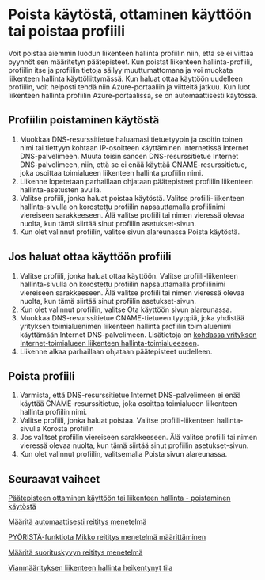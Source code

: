 <properties
   pageTitle="Poista käytöstä, ottaminen käyttöön tai poistaa liikenteen hallinta profiilin | Microsoft Azure"
   description="Tämän artikkelin avulla voit käsitellä liikenteen hallinta-profiileista."
   services="traffic-manager"
   documentationCenter="na"
   authors="sdwheeler"
   manager="carmonm"
   editor="tysonn" />
<tags
   ms.service="traffic-manager"
   ms.devlang="na"
   ms.topic="article"
   ms.tgt_pltfrm="na"
   ms.workload="infrastructure-services"
   ms.date="10/18/2016"
   ms.author="sewhee" />
<!-- repub for nofollow -->

# <a name="disable-enable-or-delete-a-profile"></a>Poista käytöstä, ottaminen käyttöön tai poistaa profiili


Voit poistaa aiemmin luodun liikenteen hallinta profiilin niin, että se ei viittaa pyynnöt sen määritetyn päätepisteet. Kun poistat liikenteen hallinta-profiili, profiilin itse ja profiilin tietoja säilyy muuttumattomana ja voi muokata liikenteen hallinta käyttöliittymässä. Kun haluat ottaa käyttöön uudelleen profiilin, voit helposti tehdä niin Azure-portaaliin ja viitteitä jatkuu. Kun luot liikenteen hallinta profiilin Azure-portaalissa, se on automaattisesti käytössä.

## <a name="to-disable-a-profile"></a>Profiilin poistaminen käytöstä

1. Muokkaa DNS-resurssitietue haluamasi tietuetyypin ja osoitin toinen nimi tai tiettyyn kohtaan IP-osoitteen käyttäminen Internetissä Internet DNS-palvelimeen. Muuta toisin sanoen DNS-resurssitietue Internet DNS-palvelimeen, niin, että se ei enää käyttää CNAME-resurssitietue, joka osoittaa toimialueen liikenteen hallinta profiilin nimi.
1. Liikenne lopetetaan parhaillaan ohjataan päätepisteet profiilin liikenteen hallinta-asetusten avulla.
1. Valitse profiili, jonka haluat poistaa käytöstä. Valitse profiili-liikenteen hallinta-sivulla on korostettu profiilin napsauttamalla profiilinimi viereiseen sarakkeeseen. Älä valitse profiili tai nimen vieressä olevaa nuolta, kun tämä siirtää sinut profiilin asetukset-sivun.
1. Kun olet valinnut profiilin, valitse sivun alareunassa Poista käytöstä.

## <a name="to-enable-a-profile"></a>Jos haluat ottaa käyttöön profiili

1. Valitse profiili, jonka haluat ottaa käyttöön. Valitse profiili-liikenteen hallinta-sivulla on korostettu profiilin napsauttamalla profiilinimi viereiseen sarakkeeseen. Älä valitse profiili tai nimen vieressä olevaa nuolta, kun tämä siirtää sinut profiilin asetukset-sivun.
1. Kun olet valinnut profiilin, valitse Ota käyttöön sivun alareunassa.
1. Muokkaa DNS-resurssitietue CNAME-tietueen tyyppiä, joka yhdistää yrityksen toimialuenimen liikenteen hallinta profiilin toimialuenimi käyttämään Internet DNS-palvelimeen. Lisätietoja on [kohdassa yrityksen Internet-toimialueen liikenteen hallinta-toimialueeseen](traffic-manager-point-internet-domain.md).
1. Liikenne alkaa parhaillaan ohjataan päätepisteet uudelleen.

## <a name="delete-a-profile"></a>Poista profiili


1. Varmista, että DNS-resurssitietue Internet DNS-palvelimeen ei enää käyttää CNAME-resurssitietue, joka osoittaa toimialueen liikenteen hallinta profiilin nimi.
1. Valitse profiili, jonka haluat poistaa. Valitse profiili-liikenteen hallinta-sivulla Korosta profiilin
1. Jos valitset profiilin viereiseen sarakkeeseen. Älä valitse profiili tai nimen vieressä olevaa nuolta, kun tämä siirtää sinut profiilin asetukset-sivun.
1. Kun olet valinnut profiilin, valitsemalla Poista sivun alareunassa.

## <a name="next-steps"></a>Seuraavat vaiheet

[Päätepisteen ottaminen käyttöön tai liikenteen hallinta - poistaminen käytöstä](disable-or-enable-an-endpoint.md)

[Määritä automaattisesti reititys menetelmä](traffic-manager-configure-failover-routing-method.md)

[PYÖRISTÄ-funktiota Mikko reititys menetelmä määrittäminen](traffic-manager-configure-round-robin-routing-method.md)

[Määritä suorituskyvyn reititys menetelmä](traffic-manager-configure-performance-routing-method.md)

[Vianmäärityksen liikenteen hallinta heikentynyt tila](traffic-manager-troubleshooting-degraded.md)

